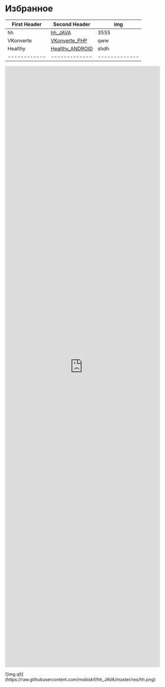# Избранное

First Header | Second Header | img
------------ | ------------- | -------------
hh | <a href="https://mobiskif.github.io/hh_JAVA/" target="t1">hh_JAVA</a> | 3555
VKonverte | <a href="https://mobiskif.github.io/VKonverte_PHP/" target="t1">VKonverte_PHP</a> | qww
Healthy | <a href="https://mobiskif.github.io/Healthy_ANDROID/" target="t1">Healthy_ANDROID</a> | shdh
------------ | ------------- | -------------

<p><iframe src="https://mobiskif.github.io/hh_JAVA/" width="100%" height="50%" frameborder="0"></iframe></p>
![img qlt] (https://raw.githubusercontent.com/mobiskif/hh_JAVA/master/res/hh.png)
